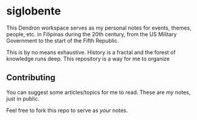 # siglobente

This Dendron workspace serves as my personal notes
for events, themes, people, etc. in Filipinas during the 20th century,
from the US Military Government to the start of the Fifth Republic.

This is by no means exhaustive.
History is a fractal and the forest of knowledge runs deep.
This repository is a way for me to organize

## Contributing

You can suggest some articles/topics for me to read.
These are *my* notes, just in public.

Feel free to fork this repo to serve as *your* notes.
